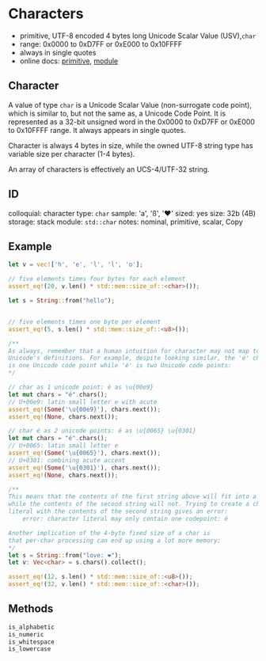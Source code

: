 # Characters

- primitive, UTF-8 encoded 4 bytes long Unicode Scalar Value (USV),`char`
- range: 0x0000 to 0xD7FF or 0xE000 to 0x10FFFF
- always in single quotes
- online docs: [primitive][pchar], [module][mchar]



[pchar]: https://doc.rust-lang.org/std/primitive.char.html
[mchar]: https://doc.rust-lang.org/std/char/



## Character

A value of type `char` is a Unicode Scalar Value (non-surrogate code point), which is similar to, but not the same as, a Unicode Code Point. It is represented as a 32-bit unsigned word in the 0x0000 to 0xD7FF or 0xE000 to 0x10FFFF range. It always appears in single quotes.

Character is always 4 bytes in size, while the owned UTF-8 string type has variable size per character (1-4 bytes).

An array of characters is effectively an UCS-4/UTF-32 string. 


## ID
colloquial: character
type: `char`
sample: 'a', 'ß', '❤️'
sized: yes
size: 32b (4B)
storage: stack
module: `std::char`
notes: nominal, primitive, scalar, Copy



## Example

```rust
let v = vec!['h', 'e', 'l', 'l', 'o'];

// five elements times four bytes for each element
assert_eq!(20, v.len() * std::mem::size_of::<char>());

let s = String::from("hello");


// five elements times one byte per element
assert_eq!(5, s.len() * std::mem::size_of::<u8>());

/**
As always, remember that a human intuition for character may not map to
Unicode's definitions. For example, despite looking similar, the 'é' character
is one Unicode code point while 'é' is two Unicode code points:
*/

// char as 1 unicode point: é as \u{00e9}
let mut chars = "é".chars();
// U+00e9: latin small letter e with acute
assert_eq!(Some('\u{00e9}'), chars.next());
assert_eq!(None, chars.next());

// char é as 2 unicode points: é as \u{0065} \u{0301}
let mut chars = "é".chars();
// U+0065: latin small letter e
assert_eq!(Some('\u{0065}'), chars.next());
// U+0301: combining acute accent
assert_eq!(Some('\u{0301}'), chars.next());
assert_eq!(None, chars.next());

/**
This means that the contents of the first string above will fit into a char
while the contents of the second string will not. Trying to create a char
literal with the contents of the second string gives an error:
    error: character literal may only contain one codepoint: é

Another implication of the 4-byte fixed size of a char is
that per-char processing can end up using a lot more memory:
*/
let s = String::from("love: ❤️");
let v: Vec<char> = s.chars().collect();

assert_eq!(12, s.len() * std::mem::size_of::<u8>());
assert_eq!(32, v.len() * std::mem::size_of::<char>());
```


## Methods

```rust
is_alphabetic
is_numeric
is_whitespace
is_lowercase
```
